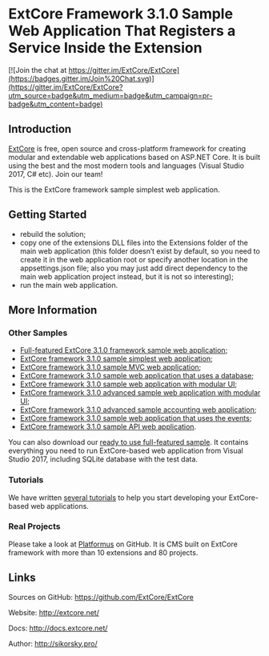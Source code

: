 # ExtCore Framework 3.1.0 Sample Web Application That Registers a Service Inside the Extension

[![Join the chat at https://gitter.im/ExtCore/ExtCore](https://badges.gitter.im/Join%20Chat.svg)](https://gitter.im/ExtCore/ExtCore?utm_source=badge&utm_medium=badge&utm_campaign=pr-badge&utm_content=badge)

## Introduction

[ExtCore](https://github.com/ExtCore/ExtCore) is free, open source and cross-platform framework for creating
modular and extendable web applications based on ASP.NET Core. It is built using the best and the most modern
tools and languages (Visual Studio 2017, C# etc). Join our team!

This is the ExtCore framework sample simplest web application.

## Getting Started

* rebuild the solution;
* copy one of the extensions DLL files into the Extensions folder of the main web application (this folder doesn’t exist by default,
so you need to create it in the web application root or specify another location in the appsettings.json file; also you may just
add direct dependency to the main web application project instead, but it is not so interesting);
* run the main web application.

## More Information

### Other Samples

* [Full-featured ExtCore 3.1.0 framework sample web application](https://github.com/ExtCore/ExtCore-Sample);
* [ExtCore framework 3.1.0 sample simplest web application](https://github.com/ExtCore/ExtCore-Sample-Simplest);
* [ExtCore framework 3.1.0 sample MVC web application](https://github.com/ExtCore/ExtCore-Sample-Mvc);
* [ExtCore framework 3.1.0 sample web application that uses a database](https://github.com/ExtCore/ExtCore-Sample-Data);
* [ExtCore framework 3.1.0 sample web application with modular UI](https://github.com/ExtCore/ExtCore-Sample-Modular-Ui);
* [ExtCore framework 3.1.0 advanced sample web application with modular UI](https://github.com/ExtCore/ExtCore-Sample-Modular-Ui-Adv);
* [ExtCore framework 3.1.0 advanced sample accounting web application](https://github.com/ExtCore/ExtCore-Sample-Accounting);
* [ExtCore framework 3.1.0 sample web application that uses the events](https://github.com/ExtCore/ExtCore-Sample-Events);
* [ExtCore framework 3.1.0 sample API web application](https://github.com/ExtCore/ExtCore-Sample-Api).

You can also download our [ready to use full-featured sample](http://extcore.net/files/ExtCore-Sample-3.1.0.zip).
It contains everything you need to run ExtCore-based web application from Visual Studio 2017, including SQLite
database with the test data.

### Tutorials

We have written [several tutorials](http://docs.extcore.net/en/latest/getting_started/index.html)
to help you start developing your ExtCore-based web applications.

### Real Projects

Please take a look at [Platformus](https://github.com/Platformus/Platformus) on GitHub. It is CMS
built on ExtCore framework with more than 10 extensions and 80 projects.

## Links

Sources on GitHub: https://github.com/ExtCore/ExtCore

Website: http://extcore.net/

Docs: http://docs.extcore.net/

Author: http://sikorsky.pro/